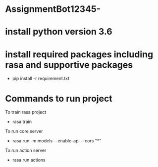 # AssignmentBot12345-

# install python version 3.6

# install required packages including rasa and supportive packages
- pip install -r requirement.txt

# Commands to run project
To train rasa project
- rasa train

To run core server
- rasa run -m models --enable-api --cors "*"

To run action server
- rasa run actions